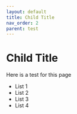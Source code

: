 ```yaml
---
layout: default
title: Child Title
nav_order: 2
parent: test
---
```


# Child Title
Here is a test for this page

- List 1
- List 2
- List 3
- List 4
